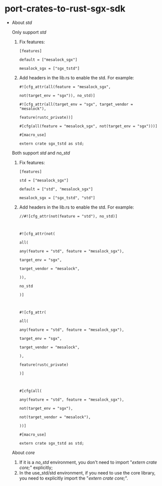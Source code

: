 # port-crates-to-rust-sgx-sdk

* About *std*


  Only support *std*

  1. Fix features:

     ```mermaid
     [features]

     default = ["mesalock_sgx"]

     mesalock_sgx = ["sgx_tstd"]
     ```
  2. Add headers in the lib.rs to enable the std. For example:

     ```mermaid
     #![cfg_attr(all(feature = "mesalock_sgx",

     not(target_env = "sgx")), no_std)]

     #![cfg_attr(all(target_env = "sgx", target_vendor = "mesalock"),

     feature(rustc_private))]

     #[cfg(all(feature = "mesalock_sgx", not(target_env = "sgx")))]

     #[macro_use]

     extern crate sgx_tstd as std;

     ```

  Both support *std* and *no_std*

  1. Fix features:
     ```mermaid
     [features]

     std = ["mesalock_sgx"]

     default = ["std", "mesalock_sgx"]

     mesalock_sgx = ["sgx_tstd", "std"]
     ```
  2. Add headers in the lib.rs to enable the std. For example:
     ```mermaid
     //#![cfg_attr(not(feature = "std"), no_std)]



     #![cfg_attr(not(

     all(

     any(feature = "std", feature = "mesalock_sgx"),

     target_env = "sgx",

     target_vendor = "mesalock",

     )),

     no_std

     )]



     #![cfg_attr(

     all(

     any(feature = "std", feature = "mesalock_sgx"),

     target_env = "sgx",

     target_vendor = "mesalock",

     ),

     feature(rustc_private)

     )]



     #[cfg(all(

     any(feature = "std", feature = "mesalock_sgx"),

     not(target_env = "sgx"),

     not(target_vendor = "mesalock"),

     ))]

     #[macro_use]

     extern crate sgx_tstd as std;
     ```



  About *core*

  1. If it is a *no_std* environment, you don't need to import "*extern crate core;*" explicitly;
  2. In the use_std/std environment, if you need to use the core library, you need to explicitly import the "*extern crate core;*".
